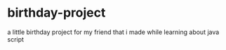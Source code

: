 # birthday-project
a little birthday project for my friend that i made while learning about java script
